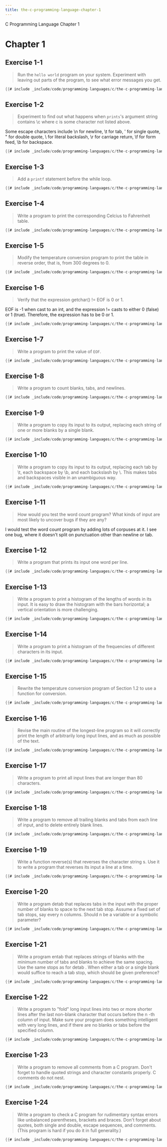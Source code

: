```yaml
---
title: the-c-programming-language-chapter-1
---
```


C Programming Language Chapter 1

# Chapter 1

## Exercise 1-1

> Run the `hello world` program on your system. Experiment with leaving
> out parts of the program, to see what error messages you get.

```c
{{# include _include/code/programming-languages/c/the-c-programming-language/chapter-1/1-1/main.c }}
```

## Exercise 1-2

> Experiment to find out what happens when `prints`\'s argument string
> contains \\c where c is some character not listed above.

Some escape characters include \\n for newline, \\t for tab, \' for
single quote, \" for double quote, \\ for literal backslash, \\r for
carriage return, \\f for form feed, \\b for backspace.

```c
{{# include _include/code/programming-languages/c/the-c-programming-language/chapter-1/1-2/main.c }}
```

## Exercise 1-3

> Add a `printf` statement before the while loop.

```c
{{# include _include/code/programming-languages/c/the-c-programming-language/chapter-1/1-3/main.c }}
```

## Exercise 1-4

> Write a program to print the corresponding Celcius to Fahrenheit
> table.

```c
{{# include _include/code/programming-languages/c/the-c-programming-language/chapter-1/1-4/main.c }}
```

## Exercise 1-5

> Modify the temperature conversion program to print the table in
> reverse order, that is, from 300 degrees to 0.

```c
{{# include _include/code/programming-languages/c/the-c-programming-language/chapter-1/1-5/main.c }}
```

## Exercise 1-6

> Verify that the expression getchar() != EOF is 0 or 1.

EOF is -1 when cast to an int, and the expression != casts to either 0
(false) or 1 (true). Therefore, the expression has to be 0 or 1.

```c
{{# include _include/code/programming-languages/c/the-c-programming-language/chapter-1/1-6/main.c }}
```

## Exercise 1-7

> Write a program to print the value of `EOF`.

```c
{{# include _include/code/programming-languages/c/the-c-programming-language/chapter-1/1-7/main.c }}
```

## Exercise 1-8

> Write a program to count blanks, tabs, and newlines.

```c
{{# include _include/code/programming-languages/c/the-c-programming-language/chapter-1/1-8/main.c }}
```

## Exercise 1-9

> Write a program to copy its input to its output, replacing each string
> of one or more blanks by a single blank.

```c
{{# include _include/code/programming-languages/c/the-c-programming-language/chapter-1/1-9/main.c }}
```

## Exercise 1-10

> Write a program to copy its input to its output, replacing each tab by
> \\t, each backspace by \\b, and each backslash by \\. This makes tabs
> and backspaces visible in an unambiguous way.

```c
{{# include _include/code/programming-languages/c/the-c-programming-language/chapter-1/1-10/main.c }}
```

## Exercise 1-11

> How would you test the word count program? What kinds of input are
> most likely to uncover bugs if they are any?

I would test the word count program by adding lots of corpuses at it. I
see one bug, where it doesn\'t split on punctuation other than newline
or tab.

## Exercise 1-12

> Write a program that prints its input one word per line.

```c
{{# include _include/code/programming-languages/c/the-c-programming-language/chapter-1/1-12/main.c }}
```

## Exercise 1-13

> Write a program to print a histogram of the lengths of words in its
> input. It is easy to draw the histogram with the bars horizontal; a
> vertical orientation is more challenging.

```c
{{# include _include/code/programming-languages/c/the-c-programming-language/chapter-1/1-13/main.c }}
```

## Exercise 1-14

> Write a program to print a histogram of the frequencies of different
> characters in its input.

```c
{{# include _include/code/programming-languages/c/the-c-programming-language/chapter-1/1-14/main.c }}
```

## Exercise 1-15

> Rewrite the temperature conversion program of Section 1.2 to use a
> function for conversion.

```c
{{# include _include/code/programming-languages/c/the-c-programming-language/chapter-1/1-15/main.c }}
```

## Exercise 1-16

> Revise the main routine of the longest-line program so it will
> correctly print the length of arbitrarily long input lines, and as
> much as possible of the text.

```c
{{# include _include/code/programming-languages/c/the-c-programming-language/chapter-1/1-16/main.c }}
```

## Exercise 1-17

> Write a program to print all input lines that are longer than 80
> characters.

```c
{{# include _include/code/programming-languages/c/the-c-programming-language/chapter-1/1-17/main.c }}
```

## Exercise 1-18

> Write a program to remove all trailing blanks and tabs from each line
> of input, and to delete entirely blank lines.

```c
{{# include _include/code/programming-languages/c/the-c-programming-language/chapter-1/1-18/main.c }}
```

## Exercise 1-19

> Write a function reverse(s) that reverses the character string s. Use
> it to write a program that reverses its input a line at a time.

```c
{{# include _include/code/programming-languages/c/the-c-programming-language/chapter-1/1-19/main.c }}
```

## Exercise 1-20

> Write a program detab that replaces tabs in the input with the proper
> number of blanks to space to the next tab stop. Assume a fixed set of
> tab stops, say every n columns. Should n be a variable or a symbolic
> parameter?

```c
{{# include _include/code/programming-languages/c/the-c-programming-language/chapter-1/1-20/main.c }}
```

## Exercise 1-21

> Write a program entab that replaces strings of blanks with the minimum
> number of tabs and blanks to achieve the same spacing. Use the same
> stops as for detab . When either a tab or a single blank would suffice
> to reach a tab stop, which should be given preference?

```c
{{# include _include/code/programming-languages/c/the-c-programming-language/chapter-1/1-21/main.c }}
```

## Exercise 1-22

> Write a program to \"fold\" long input lines into two or more shorter
> lines after the last non-blank character that occurs before the n -th
> column of input. Make sure your program does something intelligent
> with very long lines, and if there are no blanks or tabs before the
> specified column.

```c
{{# include _include/code/programming-languages/c/the-c-programming-language/chapter-1/1-22/main.c }}
```

## Exercise 1-23

> Write a program to remove all comments from a C program. Don\'t forget
> to handle quoted strings and character constants properly. C comments
> do not nest.

```c
{{# include _include/code/programming-languages/c/the-c-programming-language/chapter-1/1-23/main.c }}
```

## Exercise 1-24

> Write a program to check a C program for rudimentary syntax errors
> like unbalanced parentheses, brackets and braces. Don\'t forget about
> quotes, both single and double, escape sequences, and comments. (This
> program is hard if you do it in full generality.)

```c
{{# include _include/code/programming-languages/c/the-c-programming-language/chapter-1/1-24/main.c }}
```

